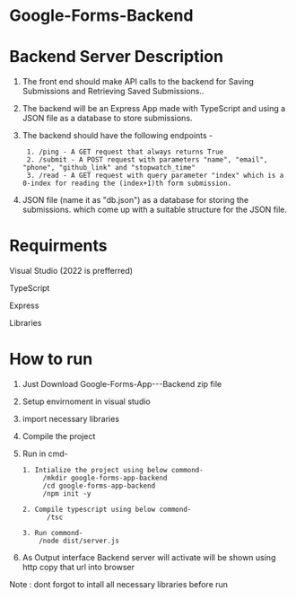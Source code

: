 # Google-Forms-Backend


# Backend Server Description

1. The front end should make API calls to the backend for Saving Submissions and Retrieving Saved Submissions..
   
2. The backend will be an Express App made with TypeScript and using a JSON file as a database to store submissions. 

3. The backend should have the following endpoints -
   
        1. /ping - A GET request that always returns True
        2. /submit - A POST request with parameters "name", "email", "phone", "github_link" and "stopwatch_time"
        3. /read - A GET request with query parameter "index" which is a 0-index for reading the (index+1)th form submission.
  
4. JSON file (name it as "db.json") as a database for storing the submissions. which come up with a suitable structure for the JSON file. 


   


# Requirments

Visual Studio (2022 is prefferred)

TypeScript

Express

Libraries


# How to run

1. Just Download Google-Forms-App---Backend zip file
   
2. Setup envirnoment in visual studio
   
3. import necessary libraries
   
4. Compile the project
   
5. Run in cmd-
   
       1. Intialize the project using below commond-
            /mkdir google-forms-app-backend
            /cd google-forms-app-backend
            /npm init -y
   
       2. Compile typescript using below commond-
             /tsc
   
       3. Run commond-
           /node dist/server.js

7. As Output interface Backend server will activate will be shown using http copy that url into browser

Note : dont forgot to intall all necessary libraries  before run 
